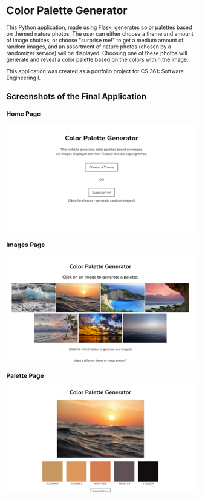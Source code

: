 # Color Palette Generator

This Python application, made using Flask, generates color palettes based on themed nature photos. The user can either choose a theme and amount of image choices, or choose "surprise me!" to get a medium amount of random images, and an assortment of nature photos (chosen by a randomizer service) will be displayed. Choosing one of these photos will generate and reveal a color palette based on the colors within the image.

This application was created as a portfolio project for CS 361: Software Engineering I.

## Screenshots of the Final Application
### Home Page
![The home page of the application with buttons for either choosing a theme or allowing for a random theme.](screenshots/home_page.png)
### Images Page
![A page full of images based on the ocean theme and a medium amount of images.](screenshots/images_page.png)
### Palette Page
![The palette page featuring an ocean image with the associated color palette of five colors below.](screenshots/palette_page.png)
